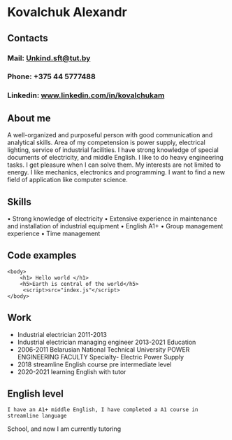 # Kovalchuk Alexandr
## Contacts
### Mail: Unkind.sft@tut.by
### Phone: +375 44 5777488
### Linkedin: www.linkedin.com/in/kovalchukam
## About me
A well-organized and purposeful person with good communication and analytical skills. Area of my competension is power supply, electrical lighting, service of industrial facilities. I have strong knowledge of special documents of electricity, and middle English.
I like to do heavy engineering tasks. I get pleasure when I can solve them. My interests are not limited to energy. I like mechanics, electronics and programming. I want to find a new field of application like computer science.
## Skills
•	Strong knowledge of electricity 
•	Extensive experience in maintenance and installation of industrial equipment
•	English A1+
•	Group management experience
•	Time management
## Сode examples
```
<body>
    <h1> Hello world </h1>
    <h5>Earth is central of the world</h5>
     <script>src="index.js"</script>
</body>
```
## Work
*	Industrial electrician 2011-2013
*	Industrial electrician managing engineer 2013-2021
Education
*	2006-2011 Belarusian National Technical University 
POWER ENGINEERING FACULTY
Specialty- Electric Power Supply
*	2018 streamline English course pre intermediate level 
*	2020-2021 learning English with tutor

## English level
	I have an A1+ middle English, I have completed a A1 course in streamline language 
School, and now I am currently tutoring

